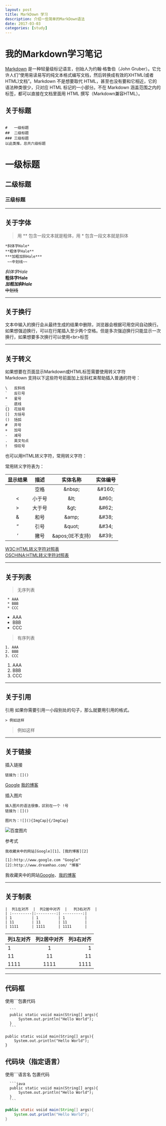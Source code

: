 ```yaml
---
layout: post
title: MarkDown 学习
description: 介绍一些简单的MarkDown语法
date: 2017-03-03
categories: [study]
---
```


# 我的Markdown学习笔记

[Markdown](https://zh.wikipedia.org/wiki/Markdown) 是一种轻量级标记语言，创始人为约翰·格鲁伯（John Gruber）。它允许人们“使用易读易写的纯文本格式编写文档，然后转换成有效的XHTML(或者HTML)文档”。Markdown 不是想要取代 HTML，甚至也没有要和它相近，它的语法种类很少，只对应 HTML 标记的一小部分。不在 Markdown 涵盖范围之内的标签，都可以直接在文档里面用 HTML 撰写（Markdown兼容HTML）。

## 关于标题
```

#   一级标题  
##  二级标题  
### 三级标题  
以此类推，总共六级标题
```

#   一级标题  
##  二级标题  
### 三级标题  

---

## 关于字体

>用 \*\* 包含一段文本就是粗体，用 \* 包含一段文本就是斜体  

```
*斜体字Hale*  
**粗体字Hale**  
***加粗加斜Hale***  
 ~~中划线~~  
```

 *斜体字Hale*  
 **粗体字Hale**  
 ***加粗加斜Hale***  
 ~~中划线~~  

---

## 关于换行

文本中输入的换行会从最终生成的结果中删除，浏览器会根据可用空间自动换行。  
如果想强迫换行，可以在行尾插入至少两个空格。但是多次强迫换行只能显示一次换行，如果想要多次换行可以使用&lt;br&gt;标签

---

## 关于转义
如果想要在页面显示Markdown或HTML标签需要使用转义字符  
Markdown 支持以下这些符号前面加上反斜杠来帮助插入普通的符号：
```
\   反斜线
`   反引号
*   星号
_   底线
{}  花括号
[]  方括号
()  括弧
#   井号
+   加号
-   减号
.   英文句点
!   惊叹号
```

也可以用HTML转义字符，常用转义字符：

<p>常用转义字符表为：</p>

<table>
<thead>
<tr>
  <th align="center">显示结果</th>
  <th align="center">描述</th>
  <th align="center">实体名称</th>
  <th align="center">实体编号</th>
</tr>
</thead>
<tbody><tr>
  <td align="center"></td>
  <td align="center">空格</td>
  <td align="center">&amp;nbsp;</td>
  <td align="center">&amp;#160;</td>
</tr>
<tr>
  <td align="center">&lt;</td>
  <td align="center">小于号</td>
  <td align="center">&amp;lt;</td>
  <td align="center">&amp;#60;</td>
</tr>
<tr>
  <td align="center">&gt;</td>
  <td align="center">大于号</td>
  <td align="center">&amp;gt;</td>
  <td align="center">&amp;#62;</td>
</tr>
<tr>
  <td align="center">&amp;</td>
  <td align="center">和号</td>
  <td align="center">&amp;amp;</td>
  <td align="center">&amp;#38;</td>
</tr>
<tr>
  <td align="center">“</td>
  <td align="center">引号</td>
  <td align="center">&amp;quot;</td>
  <td align="center">&amp;#34;</td>
</tr>
<tr>
  <td align="center">‘</td>
  <td align="center">撇号</td>
  <td align="center">&amp;apos;(IE不支持)</td>
  <td align="center">&amp;#39;</td>
</tr>
</tbody></table>  

[W3C:HTML转义字符对照表](http://www.w3chtml.com/html/character.html)  
[OSCHINA:HTML转义字符对照表](http://tool.oschina.net/commons?type=2)

---

## 关于列表  

> 无序列表  

```  
 * AAA
 * BBB
 * CCC  
```
  * AAA
  * BBB
  * CCC  

> 有序列表  

```  
1. AAA
2. BBB
3. CCC
```
  1. AAA
  2. BBB
  3. CCC

***

## 关于引用
引用 如果你需要引用一小段别处的句子，那么就要用引用的格式。
```
> 例如这样
```
> 例如这样

---
## 关于链接

插入链接
```
链接为：[]()

```
[Google](www.google.com) [我的博客](http://www.dreamhao.com/)

插入图片
```
插入图片的语法很像，区别在一个 !号
链接为：[]()

图片为：![](){ImgCap}{/ImgCap}
```

![百度图片](https://www.baidu.com/img/baidu.gif)  

参考式
```
我收藏夹中的网站[Google][1]、[我的博客][2]

[1]:http://www.google.com "Google"
[2]:http://www.dreamhao.com/ "博客"
```
我收藏夹中的网站[Google][1]、[我的博客][2]

[1]:http://www.google.com "Google"
[2]:http://www.dreamhao.com/ "博客"

***

## 关于制表
```
|  列1左对齐  |  列2居中对齐  |   列3右对齐  |
| :---------|:---------:| ---------:|
| 1         | 1         | 1         |
| 11        | 11        | 11        |
| 1111      | 1111      | 1111      |
```

|  列1左对齐  |  列2居中对齐  |   列3右对齐  |
| :---------|:---------:| ---------:|
| 1         | 1         | 1         |
| 11        | 11        | 11        |
| 1111      | 1111      | 1111      |

***

## 代码框
使用```包裹代码  

``````  
  ```
  public static voiid main(String[] args){
      System.out.println("Hello World");
  }
  ```
``````

```
public static voiid main(String[] args){
    System.out.println("Hello World");
}
```


## 代码块（指定语言）
使用```语言名  包裹代码  
``````  
  ```java
  public static voiid main(String[] args){
      System.out.println("Hello World");
  }
  ```
``````

```java
public static voiid main(String[] args){
    System.out.println("Hello World");
}
```
